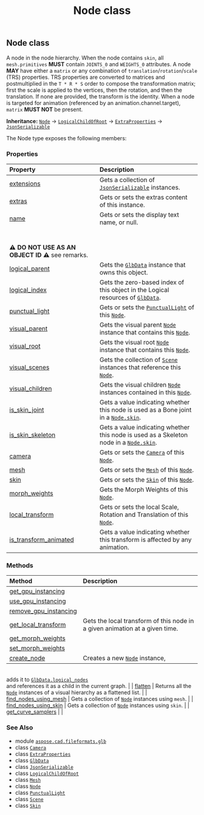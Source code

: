 ﻿---
title: Node class
second_title: Aspose.CAD for Python via .NET API References
description: 
type: docs
weight: 250
url: /python-net/aspose.cad.fileformats.glb/node/
is_root: false
---

## Node class

A node in the node hierarchy.
When the node contains `skin`, all `mesh.primitives` **MUST** contain `JOINTS_0` and `WEIGHTS_0` attributes.
A node **MAY** have either a `matrix` or any combination of `translation`/`rotation`/`scale` (TRS) properties. TRS properties are converted to matrices and postmultiplied in the `T * R * S` order to compose the transformation matrix; first the scale is applied to the vertices, then the rotation, and then the translation. If none are provided, the transform is the identity. When a node is targeted for animation (referenced by an animation.channel.target), `matrix` **MUST NOT** be present.



**Inheritance:** [`Node`](/cad/python-net/aspose.cad.fileformats.glb/node) → 
[`LogicalChildOfRoot`](/cad/python-net/aspose.cad.fileformats.glb/logicalchildofroot) → 
[`ExtraProperties`](/cad/python-net/aspose.cad.fileformats.glb/extraproperties) → 
[`JsonSerializable`](/cad/python-net/aspose.cad.fileformats.glb.io/jsonserializable)



The Node type exposes the following members:

### Properties
| Property | Description |
| :- | :- |
| [extensions](/cad/python-net/aspose.cad.fileformats.glb/node/extensions) | Gets a collection of [`JsonSerializable`](/cad/python-net/aspose.cad.fileformats.glb.io/jsonserializable) instances. |
| [extras](/cad/python-net/aspose.cad.fileformats.glb/node/extras) | Gets or sets the extras content of this instance. |
| [name](/cad/python-net/aspose.cad.fileformats.glb/node/name) | Gets or sets the display text name, or null.<br/><br/>**⚠️ DO NOT USE AS AN OBJECT ID ⚠️**  see remarks. |
| [logical_parent](/cad/python-net/aspose.cad.fileformats.glb/node/logical_parent) | Gets the [`GlbData`](/cad/python-net/aspose.cad.fileformats.glb/glbdata) instance that owns this object. |
| [logical_index](/cad/python-net/aspose.cad.fileformats.glb/node/logical_index) | Gets the zero-based index of this object in the Logical resources of [`GlbData`](/cad/python-net/aspose.cad.fileformats.glb/glbdata). |
| [punctual_light](/cad/python-net/aspose.cad.fileformats.glb/node/punctual_light) | Gets or sets the [`PunctualLight`](/cad/python-net/aspose.cad.fileformats.glb/punctuallight) of this [`Node`](/cad/python-net/aspose.cad.fileformats.glb/node). |
| [visual_parent](/cad/python-net/aspose.cad.fileformats.glb/node/visual_parent) | Gets the visual parent [`Node`](/cad/python-net/aspose.cad.fileformats.glb/node) instance that contains this [`Node`](/cad/python-net/aspose.cad.fileformats.glb/node). |
| [visual_root](/cad/python-net/aspose.cad.fileformats.glb/node/visual_root) | Gets the visual root [`Node`](/cad/python-net/aspose.cad.fileformats.glb/node) instance that contains this [`Node`](/cad/python-net/aspose.cad.fileformats.glb/node). |
| [visual_scenes](/cad/python-net/aspose.cad.fileformats.glb/node/visual_scenes) | Gets the collection of [`Scene`](/cad/python-net/aspose.cad.fileformats.glb/scene) instances that reference this [`Node`](/cad/python-net/aspose.cad.fileformats.glb/node). |
| [visual_children](/cad/python-net/aspose.cad.fileformats.glb/node/visual_children) | Gets the visual children [`Node`](/cad/python-net/aspose.cad.fileformats.glb/node) instances contained in this [`Node`](/cad/python-net/aspose.cad.fileformats.glb/node). |
| [is_skin_joint](/cad/python-net/aspose.cad.fileformats.glb/node/is_skin_joint) | Gets a value indicating whether this node is used as a Bone joint in a [`Node.skin`](/cad/python-net/aspose.cad.fileformats.glb/node#skin). |
| [is_skin_skeleton](/cad/python-net/aspose.cad.fileformats.glb/node/is_skin_skeleton) | Gets a value indicating whether this node is used as a Skeleton node in a [`Node.skin`](/cad/python-net/aspose.cad.fileformats.glb/node#skin). |
| [camera](/cad/python-net/aspose.cad.fileformats.glb/node/camera) | Gets or sets the [`Camera`](/cad/python-net/aspose.cad.fileformats.glb/camera) of this [`Node`](/cad/python-net/aspose.cad.fileformats.glb/node). |
| [mesh](/cad/python-net/aspose.cad.fileformats.glb/node/mesh) | Gets or sets the [`Mesh`](/cad/python-net/aspose.cad.fileformats.glb/mesh) of this [`Node`](/cad/python-net/aspose.cad.fileformats.glb/node). |
| [skin](/cad/python-net/aspose.cad.fileformats.glb/node/skin) | Gets or sets the [`Skin`](/cad/python-net/aspose.cad.fileformats.glb/skin) of this [`Node`](/cad/python-net/aspose.cad.fileformats.glb/node). |
| [morph_weights](/cad/python-net/aspose.cad.fileformats.glb/node/morph_weights) | Gets the Morph Weights of this [`Node`](/cad/python-net/aspose.cad.fileformats.glb/node). |
| [local_transform](/cad/python-net/aspose.cad.fileformats.glb/node/local_transform) | Gets or sets the local Scale, Rotation and Translation of this [`Node`](/cad/python-net/aspose.cad.fileformats.glb/node). |
| [is_transform_animated](/cad/python-net/aspose.cad.fileformats.glb/node/is_transform_animated) | Gets a value indicating whether this transform is affected by any animation. |


### Methods
| Method | Description |
| :- | :- |
| [get_gpu_instancing](/cad/python-net/aspose.cad.fileformats.glb/node/get_gpu_instancing/#) |  |
| [use_gpu_instancing](/cad/python-net/aspose.cad.fileformats.glb/node/use_gpu_instancing/#) |  |
| [remove_gpu_instancing](/cad/python-net/aspose.cad.fileformats.glb/node/remove_gpu_instancing/#) |  |
| [get_local_transform](/cad/python-net/aspose.cad.fileformats.glb/node/get_local_transform/#aspose.cad.fileformats.glb.Animation-float) | Gets the local transform of this node in a given animation at a given time. |
| [get_morph_weights](/cad/python-net/aspose.cad.fileformats.glb/node/get_morph_weights/#) |  |
| [set_morph_weights](/cad/python-net/aspose.cad.fileformats.glb/node/set_morph_weights/#aspose.cad.fileformats.glb.transforms.SparseWeight8) |  |
| [create_node](/cad/python-net/aspose.cad.fileformats.glb/node/create_node/#str) | Creates a new [`Node`](/cad/python-net/aspose.cad.fileformats.glb/node) instance,<br/>adds it to [`GlbData.logical_nodes`](/cad/python-net/aspose.cad.fileformats.glb/glbdata#logical_nodes)<br/>and references it as a child in the current graph. |
| [flatten](/cad/python-net/aspose.cad.fileformats.glb/node/flatten/#aspose.cad.fileformats.glb.IVisualNodeContainer) | Returns all the [`Node`](/cad/python-net/aspose.cad.fileformats.glb/node) instances of a visual hierarchy as a flattened list. |
| [find_nodes_using_mesh](/cad/python-net/aspose.cad.fileformats.glb/node/find_nodes_using_mesh/#aspose.cad.fileformats.collada.fileparser.elements.Mesh) | Gets a collection of [`Node`](/cad/python-net/aspose.cad.fileformats.glb/node) instances using `mesh`. |
| [find_nodes_using_skin](/cad/python-net/aspose.cad.fileformats.glb/node/find_nodes_using_skin/#aspose.cad.fileformats.glb.Skin) | Gets a collection of [`Node`](/cad/python-net/aspose.cad.fileformats.glb/node) instances using `skin`. |
| [get_curve_samplers](/cad/python-net/aspose.cad.fileformats.glb/node/get_curve_samplers/#aspose.cad.fileformats.glb.Animation) |  |



### See Also
* module [`aspose.cad.fileformats.glb`](..)
* class [`Camera`](/cad/python-net/aspose.cad.fileformats.glb/camera)
* class [`ExtraProperties`](/cad/python-net/aspose.cad.fileformats.glb/extraproperties)
* class [`GlbData`](/cad/python-net/aspose.cad.fileformats.glb/glbdata)
* class [`JsonSerializable`](/cad/python-net/aspose.cad.fileformats.glb.io/jsonserializable)
* class [`LogicalChildOfRoot`](/cad/python-net/aspose.cad.fileformats.glb/logicalchildofroot)
* class [`Mesh`](/cad/python-net/aspose.cad.fileformats.glb/mesh)
* class [`Node`](/cad/python-net/aspose.cad.fileformats.glb/node)
* class [`PunctualLight`](/cad/python-net/aspose.cad.fileformats.glb/punctuallight)
* class [`Scene`](/cad/python-net/aspose.cad.fileformats.glb/scene)
* class [`Skin`](/cad/python-net/aspose.cad.fileformats.glb/skin)
